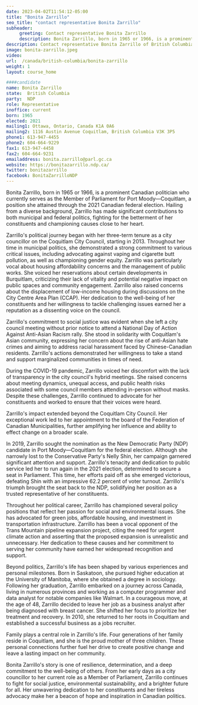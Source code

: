 ```yaml
---
date: 2023-04-02T11:54:12-05:00
title: "Bonita Zarrillo"
seo_title: "contact representative Bonita Zarrillo"
subheader:
     greeting: Contact representative Bonita Zarrillo
     description: Bonita Zarrillo, born in 1965 or 1966, is a prominent Canadian politician who currently serves as the Member of Parliament for Port Moody—Coquitlam, a position she attained through the 2021 Canadian federal election. Hailing from a diverse background, Zarrillo has made significant contributions to both municipal and federal politics, fighting for the betterment of her constituents and championing causes close to her heart.
description: Contact representative Bonita Zarrillo of British Columbia. Contact information for Bonita Zarrillo includes email address, phone number, and mailing address.
image: bonita-zarrillo.jpeg
video:
url:  /canada/british-columbia/bonita-zarrillo
weight: 1
layout: course_home

####candidate
name: Bonita Zarrillo
state:	British Columbia
party:	NDP
role: Representative
inoffice: current
born: 1965
elected: 2021
mailing1: Ottawa, Ontario, Canada K1A 0A6
mailing2: 1116 Austin Avenue Coquitlam, British Columbia V3K 3P5
phone1: 613-947-4455
phone2: 604-664-9229
fax1: 613-947-4458
fax2: 604-664-9231
emailaddress: bonita.zarrillo@parl.gc.ca
website: https://bonitazarrillo.ndp.ca/
twitter: bonitazarrillo
facebook: BonitaZarrilloNDP
---
```


Bonita Zarrillo, born in 1965 or 1966, is a prominent Canadian politician who currently serves as the Member of Parliament for Port Moody—Coquitlam, a position she attained through the 2021 Canadian federal election. Hailing from a diverse background, Zarrillo has made significant contributions to both municipal and federal politics, fighting for the betterment of her constituents and championing causes close to her heart.

Zarrillo's political journey began with her three-term tenure as a city councillor on the Coquitlam City Council, starting in 2013. Throughout her time in municipal politics, she demonstrated a strong commitment to various critical issues, including advocating against vaping and cigarette butt pollution, as well as championing gender equity. Zarrillo was particularly vocal about housing affordability concerns and the management of public works. She voiced her reservations about certain developments in Burquitlam, criticizing their lack of vitality and potential negative impact on public spaces and community engagement. Zarrillo also raised concerns about the displacement of low-income housing during discussions on the City Centre Area Plan (CCAP). Her dedication to the well-being of her constituents and her willingness to tackle challenging issues earned her a reputation as a dissenting voice on the council.

Zarrillo's commitment to social justice was evident when she left a city council meeting without prior notice to attend a National Day of Action Against Anti-Asian Racism rally. She stood in solidarity with Coquitlam's Asian community, expressing her concern about the rise of anti-Asian hate crimes and aiming to address racial harassment faced by Chinese-Canadian residents. Zarrillo's actions demonstrated her willingness to take a stand and support marginalized communities in times of need.

During the COVID-19 pandemic, Zarrillo voiced her discomfort with the lack of transparency in the city council's hybrid meetings. She raised concerns about meeting dynamics, unequal access, and public health risks associated with some council members attending in-person without masks. Despite these challenges, Zarrillo continued to advocate for her constituents and worked to ensure that their voices were heard.

Zarrillo's impact extended beyond the Coquitlam City Council. Her exceptional work led to her appointment to the board of the Federation of Canadian Municipalities, further amplifying her influence and ability to effect change on a broader scale.

In 2019, Zarrillo sought the nomination as the New Democratic Party (NDP) candidate in Port Moody—Coquitlam for the federal election. Although she narrowly lost to the Conservative Party's Nelly Shin, her campaign garnered significant attention and support. Zarrillo's tenacity and dedication to public service led her to run again in the 2021 election, determined to secure a seat in Parliament. This time, her efforts paid off as she emerged victorious, defeating Shin with an impressive 62.2 percent of voter turnout. Zarrillo's triumph brought the seat back to the NDP, solidifying her position as a trusted representative of her constituents.

Throughout her political career, Zarrillo has championed several policy positions that reflect her passion for social and environmental issues. She has advocated for green jobs, affordable housing, and investment in transportation infrastructure. Zarrillo has been a vocal opponent of the Trans Mountain pipeline expansion project, citing the need for urgent climate action and asserting that the proposed expansion is unrealistic and unnecessary. Her dedication to these causes and her commitment to serving her community have earned her widespread recognition and support.

Beyond politics, Zarrillo's life has been shaped by various experiences and personal milestones. Born in Saskatoon, she pursued higher education at the University of Manitoba, where she obtained a degree in sociology. Following her graduation, Zarrillo embarked on a journey across Canada, living in numerous provinces and working as a computer programmer and data analyst for notable companies like Walmart. In a courageous move, at the age of 48, Zarrillo decided to leave her job as a business analyst after being diagnosed with breast cancer. She shifted her focus to prioritize her treatment and recovery. In 2010, she returned to her roots in Coquitlam and established a successful business as a jobs recruiter.

Family plays a central role in Zarrillo's life. Four generations of her family reside in Coquitlam, and she is the proud mother of three children. These personal connections further fuel her drive to create positive change and leave a lasting impact on her community.

Bonita Zarrillo's story is one of resilience, determination, and a deep commitment to the well-being of others. From her early days as a city councillor to her current role as a Member of Parliament, Zarrillo continues to fight for social justice, environmental sustainability, and a brighter future for all. Her unwavering dedication to her constituents and her tireless advocacy make her a beacon of hope and inspiration in Canadian politics.
